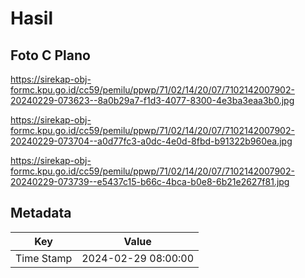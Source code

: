 # Hasil

## Foto C Plano

https://sirekap-obj-formc.kpu.go.id/cc59/pemilu/ppwp/71/02/14/20/07/7102142007902-20240229-073623--8a0b29a7-f1d3-4077-8300-4e3ba3eaa3b0.jpg

https://sirekap-obj-formc.kpu.go.id/cc59/pemilu/ppwp/71/02/14/20/07/7102142007902-20240229-073704--a0d77fc3-a0dc-4e0d-8fbd-b91322b960ea.jpg

https://sirekap-obj-formc.kpu.go.id/cc59/pemilu/ppwp/71/02/14/20/07/7102142007902-20240229-073739--e5437c15-b66c-4bca-b0e8-6b21e2627f81.jpg


## Metadata

| Key        | Value               |
| ---------- | ------------------- |
| Time Stamp | 2024-02-29 08:00:00 |



